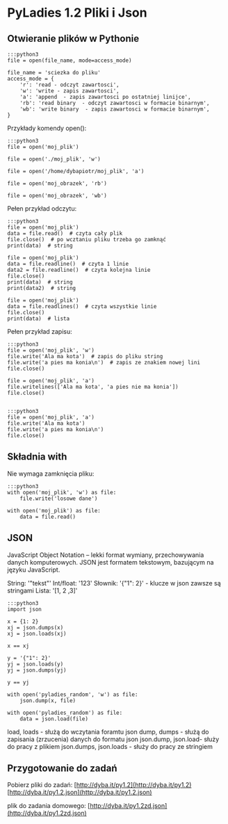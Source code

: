 PyLadies 1.2 Pliki i Json
=========================

Otwieranie plików w Pythonie
----------------------------


    :::python3
    file = open(file_name, mode=access_mode)

    file_name = 'sciezka do pliku'
    access_mode = {
        'r': 'read - odczyt zawartosci',
        'w': 'write - zapis zawartosci',
        'a': 'append  - zapis zawartosci po ostatniej linijce',
        'rb': 'read binary  - odczyt zawartosci w formacie binarnym',
        'wb': 'write binary  - zapis zawartosci w formacie binarnym',
    }


Przykłady komendy open():

    :::python3
    file = open('moj_plik')

    file = open('./moj_plik', 'w')

    file = open('/home/dybapiotr/moj_plik', 'a')

    file = open('moj_obrazek', 'rb')

    file = open('moj_obrazek', 'wb')


Pełen przykład odczytu:

    :::python3
    file = open('moj_plik')
    data = file.read()  # czyta cały plik
    file.close()  # po wcztaniu pliku trzeba go zamknąć
    print(data)  # string

    file = open('moj_plik')
    data = file.readline()  # czyta 1 linie
    data2 = file.readline()  # czyta kolejna linie
    file.close()
    print(data)  # string
    print(data2)  # string

    file = open('moj_plik')
    data = file.readlines()  # czyta wszystkie linie
    file.close()
    print(data)  # lista


Pełen przykład zapisu:

    :::python3
    file = open('moj_plik', 'w')
    file.write('Ala ma kota')  # zapis do pliku string
    file.write('a pies ma konia\n')  # zapis ze znakiem nowej lini
    file.close()

    file = open('moj_plik', 'a')
    file.writelines(['Ala ma kota', 'a pies nie ma konia'])
    file.close()


    :::python3
    file = open('moj_plik', 'a')
    file.write('Ala ma kota')
    file.write('a pies ma konia\n')
    file.close()

Składnia with
-------------

Nie wymaga zamknięcia pliku:

    :::python3
    with open('moj_plik', 'w') as file:
        file.write('losowe dane')

    with open('moj_plik') as file:
        data = file.read()



JSON
----

JavaScript Object Notation – lekki format wymiany, przechowywania danych komputerowych.
JSON jest formatem tekstowym, bazującym na języku JavaScript.


String: '"tekst"'
Int/float: '123'
Słownik: '{"1": 2}' -  klucze w json zawsze są stringami
Lista: '[1, 2 ,3]'

    :::python3
    import json

    x = {1: 2}
    xj = json.dumps(x)
    xj = json.loads(xj)

    x == xj

    y = '{"1": 2}'
    yj = json.loads(y)
    yj = json.dumps(yj)

    y == yj

    with open('pyladies_random', 'w') as file:
        json.dump(x, file)

    with open('pyladies_random') as file:
        data = json.load(file)

load, loads - służą do wczytania foramtu json
dump, dumps - służą do zapisania (zrzucenia) danych do formatu json
json.dump, json.load- służy do pracy z plikiem
json.dumps, json.loads - służy do pracy ze stringiem


Przygotowanie do zadań
----------------------

Pobierz pliki do zadań:
[http://dyba.it/py1.2](http://dyba.it/py1.2)
[http://dyba.it/py1.2.json](http://dyba.it/py1.2.json)

plik do zadania domowego:
[http://dyba.it/py1.2zd.json](http://dyba.it/py1.2zd.json)


